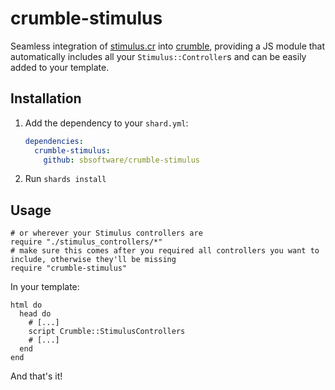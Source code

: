 # crumble-stimulus

Seamless integration of [stimulus.cr](https://github.com/sbsoftware/stimulus.cr) into [crumble](https://github.com/sbsoftware/crumble), providing a JS module that automatically includes all your `Stimulus::Controller`s and can be easily added to your template.

## Installation

1. Add the dependency to your `shard.yml`:

   ```yaml
   dependencies:
     crumble-stimulus:
       github: sbsoftware/crumble-stimulus
   ```

2. Run `shards install`

## Usage

```crystal
# or wherever your Stimulus controllers are
require "./stimulus_controllers/*"
# make sure this comes after you required all controllers you want to include, otherwise they'll be missing
require "crumble-stimulus"
```

In your template:

```crystal
html do
  head do
    # [...]
    script Crumble::StimulusControllers
    # [...]
  end
end
```

And that's it!
